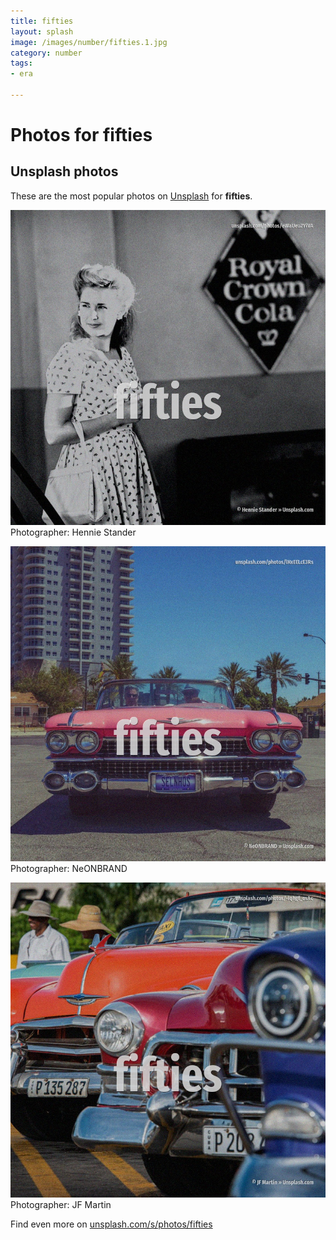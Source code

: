 ```yaml
---
title: fifties
layout: splash
image: /images/number/fifties.1.jpg
category: number
tags:
- era

---
```

# Photos for fifties
 
## Unsplash photos
These are the most popular photos on [Unsplash](https://unsplash.com) for **fifties**.
 
![fifties](/images/number/fifties.1.jpg)
Photographer:  Hennie Stander
 
![fifties](/images/number/fifties.2.jpg)
Photographer:  NeONBRAND
 
![fifties](/images/number/fifties.3.jpg)
Photographer:  JF Martin
 
Find even more on [unsplash.com/s/photos/fifties](https://unsplash.com/s/photos/fifties)
 
